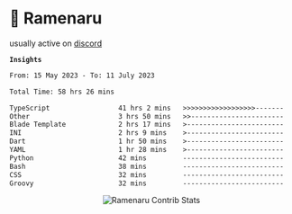 # 🍜 Ramenaru

usually active on <a href="https://discordapp.com/users/503291004200157185">discord</a> 

**`Insights`**

<!--START_SECTION:waka-->

```txt
From: 15 May 2023 - To: 11 July 2023

Total Time: 58 hrs 26 mins

TypeScript                 41 hrs 2 mins   >>>>>>>>>>>>>>>>>>-------   70.24 %
Other                      3 hrs 50 mins   >>-----------------------   06.56 %
Blade Template             2 hrs 17 mins   >------------------------   03.93 %
INI                        2 hrs 9 mins    >------------------------   03.68 %
Dart                       1 hr 50 mins    >------------------------   03.16 %
YAML                       1 hr 28 mins    >------------------------   02.54 %
Python                     42 mins         -------------------------   01.21 %
Bash                       38 mins         -------------------------   01.10 %
CSS                        32 mins         -------------------------   00.93 %
Groovy                     32 mins         -------------------------   00.92 %
```

<!--END_SECTION:waka-->

<div style="text-align: center;">
   <img align="center" src="https://github-readme-streak-stats.herokuapp.com/?user=Ramenaru&theme=dark&card_width=520" alt="Ramenaru Contrib Stats" />
</div>



